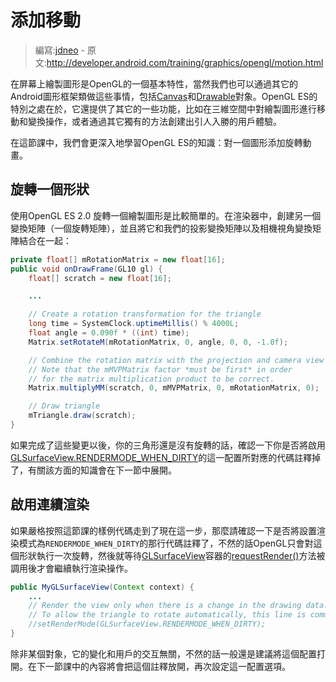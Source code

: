 # 添加移動

> 編寫:[jdneo](https://github.com/jdneo) - 原文:<http://developer.android.com/training/graphics/opengl/motion.html>

在屏幕上繪製圖形是OpenGL的一個基本特性，當然我們也可以通過其它的Android圖形框架類做這些事情，包括[Canvas](http://developer.android.com/reference/android/graphics/Canvas.html)和[Drawable](http://developer.android.com/reference/android/graphics/drawable/Drawable.html)對象。OpenGL ES的特別之處在於，它還提供了其它的一些功能，比如在三維空間中對繪製圖形進行移動和變換操作，或者通過其它獨有的方法創建出引人入勝的用戶體驗。

在這節課中，我們會更深入地學習OpenGL ES的知識：對一個圖形添加旋轉動畫。

## 旋轉一個形狀

使用OpenGL ES 2.0 旋轉一個繪製圖形是比較簡單的。在渲染器中，創建另一個變換矩陣（一個旋轉矩陣），並且將它和我們的投影變換矩陣以及相機視角變換矩陣結合在一起：

```java
private float[] mRotationMatrix = new float[16];
public void onDrawFrame(GL10 gl) {
    float[] scratch = new float[16];

    ...

    // Create a rotation transformation for the triangle
    long time = SystemClock.uptimeMillis() % 4000L;
    float angle = 0.090f * ((int) time);
    Matrix.setRotateM(mRotationMatrix, 0, angle, 0, 0, -1.0f);

    // Combine the rotation matrix with the projection and camera view
    // Note that the mMVPMatrix factor *must be first* in order
    // for the matrix multiplication product to be correct.
    Matrix.multiplyMM(scratch, 0, mMVPMatrix, 0, mRotationMatrix, 0);

    // Draw triangle
    mTriangle.draw(scratch);
}
```

如果完成了這些變更以後，你的三角形還是沒有旋轉的話，確認一下你是否將啟用[GLSurfaceView.RENDERMODE_WHEN_DIRTY](http://developer.android.com/reference/android/opengl/GLSurfaceView.html#RENDERMODE_WHEN_DIRTY)的這一配置所對應的代碼註釋掉了，有關該方面的知識會在下一節中展開。

## 啟用連續渲染

如果嚴格按照這節課的樣例代碼走到了現在這一步，那麼請確認一下是否將設置渲染模式為`RENDERMODE_WHEN_DIRTY`的那行代碼註釋了，不然的話OpenGL只會對這個形狀執行一次旋轉，然後就等待[GLSurfaceView](http://developer.android.com/reference/android/opengl/GLSurfaceView.html)容器的[requestRender()](http://developer.android.com/reference/android/opengl/GLSurfaceView.html#requestRender())方法被調用後才會繼續執行渲染操作。

```java
public MyGLSurfaceView(Context context) {
    ...
    // Render the view only when there is a change in the drawing data.
    // To allow the triangle to rotate automatically, this line is commented out:
    //setRenderMode(GLSurfaceView.RENDERMODE_WHEN_DIRTY);
}
```

除非某個對象，它的變化和用戶的交互無關，不然的話一般還是建議將這個配置打開。在下一節課中的內容將會把這個註釋放開，再次設定這一配置選項。
